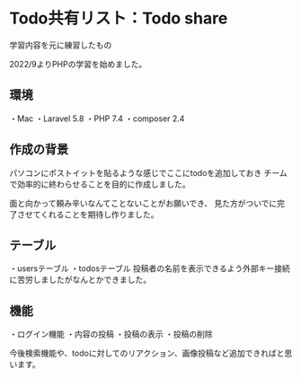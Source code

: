 # Todo共有リスト：Todo share
学習内容を元に練習したもの

2022/9よりPHPの学習を始めました。

## 環境
・Mac
・Laravel 5.8
・PHP 7.4
・composer 2.4

## 作成の背景
パソコンにポストイットを貼るような感じでここにtodoを追加しておき
チームで効率的に終わらせることを目的に作成しました。

面と向かって頼み辛いなんてことないことがお願いでき、
見た方がついでに完了させてくれることを期待し作りました。

## テーブル
・usersテーブル
・todosテーブル
投稿者の名前を表示できるよう外部キー接続に苦労しましたがなんとかできました。

## 機能
・ログイン機能
・内容の投稿
・投稿の表示
・投稿の削除

今後検索機能や、todoに対してのリアクション、画像投稿など追加できればと思います。
